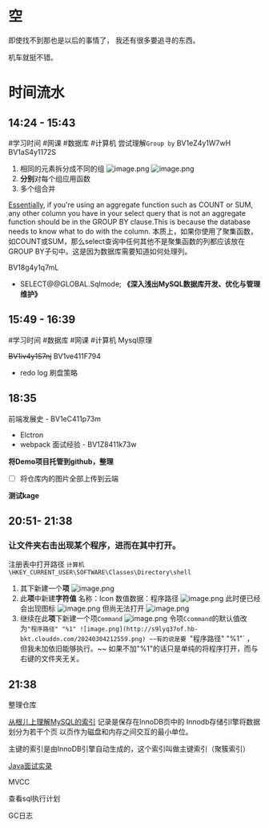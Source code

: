 # 空
即使找不到那也是以后的事情了，
我还有很多要追寻的东西。

机车就挺不错。
# 时间流水
## 14:24 - 15:43
#学习时间 #网课 #数据库 #计算机 
尝试理解`Group by` 
BV1eZ4y1W7wH
BV1aS4y1172S
1. 相同的元素拆分成不同的组
![image.png](http://s9lyq37of.hb-bkt.clouddn.com/20240304142650.png)
![image.png](http://s9lyq37of.hb-bkt.clouddn.com/20240304142727.png)
2. **分别**对每个组应用函数 
3. 多个组合并

[Essentially](https://youtu.be/x2_mOJ3skSc?t=190), if you're using an aggregate function such as COUNT or SUM, any other column you have in your select query that is not an aggregate function should be in the GROUP BY clause.This is because the database needs to know what to do with the column.
本质上，如果你使用了聚集函数，如COUNT或SUM，那么select查询中任何其他不是聚集函数的列都应该放在GROUP BY子句中。这是因为数据库需要知道如何处理列。

BV18g4y1q7mL
- SELECT@@GLOBAL.Sqlmode;
**《深入浅出MySQL数据库开发、优化与管理维护》**

## 15:49 - 16:39
#学习时间 #数据库 #网课 #计算机 
Mysql原理

~~BV1iv4y1S7nj~~
BV1ve411F794
- redo log 刷盘策略

## 18:35
前端发展史 - BV1eC411p73m
- Elctron
- webpack
面试经验 - BV1Z8411k73w

**将Demo项目托管到github，整理**

- [ ] 将仓库内的图片全部上传到云端

**测试kage**

## 20:51- 21:38
### 让文件夹右击出现某个程序，进而在其中打开。
注册表中打开路径
`计算机\HKEY_CURRENT_USER\SOFTWARE\Classes\Directory\shell`
1. 其下新建一个**项**
	![image.png](http://s9lyq37of.hb-bkt.clouddn.com/20240304211839.png)
2. 此**项**中新建**字符值**
	名称：Icon
	数值数据：程序路径
	![image.png](http://s9lyq37of.hb-bkt.clouddn.com/20240304212029.png)
	此时便已经会出现图标
	![image.png](http://s9lyq37of.hb-bkt.clouddn.com/20240304212106.png)
	但尚无法打开
	![image.png](http://s9lyq37of.hb-bkt.clouddn.com/20240304212126.png)
3. 继续在此**项**下新建一个项`Command`
	![image.png](http://s9lyq37of.hb-bkt.clouddn.com/20240304212216.png)
	令项`Ccommand`的默认值改为`"程序路径" "%1"
	![image.png](http://s9lyq37of.hb-bkt.clouddn.com/20240304212559.png)
	~~有的说是要 `"程序路径" "%1"` ，但我未加依旧能够执行。~~
	如果不加"%1"的话只是单纯的将程序打开，而与右键的文件夹无关。
## 21:38 
整理仓库

[从根儿上理解MySQL的索引](https://www.bilibili.com/video/BV1Wm4y147mS/)
记录是保存在lnnoDB页中的
Innodb存储引l擎将数据划分为若干个页
以页作为磁盘和内存之间交互的最小单位。

主键的索引是由InnoDB引擎自动生成的，这个索引叫做主键索引（聚簇索引）

[Java面试实录](https://www.bilibili.com/video/BV14H4y1a7ti/?p=2&spm_id_from=pageDriver&vd_source=688bbe3a0aa7f67ad1adb5a0015e5747)

MVCC

查看sql执行计划

GC日志
